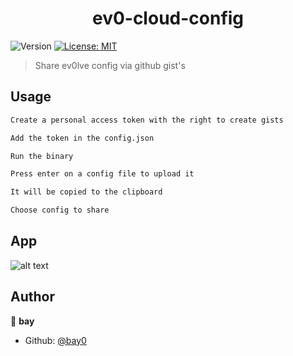 <h1  align="center">ev0-cloud-config</h1>

<p>

<img  alt="Version"  src="https://img.shields.io/badge/version-0.1-blue.svg?cacheSeconds=2592000"  />

<a  href="#"  target="_blank">

<img  alt="License: MIT"  src="https://img.shields.io/badge/License-MIT-yellow.svg"  />

</a>

</p>

> Share ev0lve config via github gist's

## Usage

```sh
Create a personal access token with the right to create gists

Add the token in the config.json

Run the binary

Press enter on a config file to upload it

It will be copied to the clipboard

Choose config to share

```

## App

![alt text](https://i.imgur.com/KBQKXgo.png "App image")

## Author

👤 **bay**

* Github: [@bay0](https://github.com/bay0)
